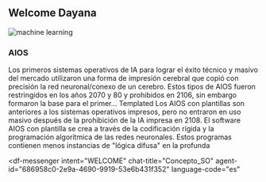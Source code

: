## Welcome Dayana 


![machine learning](https://prod-discovery.edx-cdn.org/media/course/image/4c70ad9b-9602-49af-bf00-83fa4bf47708-dc4566d15250.small.jpg)

### AIOS
Los primeros sistemas operativos de IA para lograr el éxito técnico y masivo del mercado utilizaron una forma de impresión cerebral que copió con precisión la red neuronal/conexo de un cerebro. Estos tipos de AIOS fueron restringidos en los años 2070 y 80 y prohibidos en 2106, sin embargo formaron la base para el primer...
Templated
Los AIOS con plantillas son anteriores a los sistemas operativos impresos, pero no entraron en uso masivo después de la prohibición de la IA impresa en 2108. El software AIOS con plantilla se crea a través de la codificación rígida y la programación algorítmica de las redes neuronales. Estos programas contienen menos instancias de "lógica difusa" en la profunda 

<script src="https://www.gstatic.com/dialogflow-console/fast/messenger/bootstrap.js?v=1"></script>
<df-messenger
  intent="WELCOME"
  chat-title="Concepto_SO"
  agent-id="686958c0-2e9a-4690-9919-53e6b431f352"
  language-code="es"
></df-messenger>
